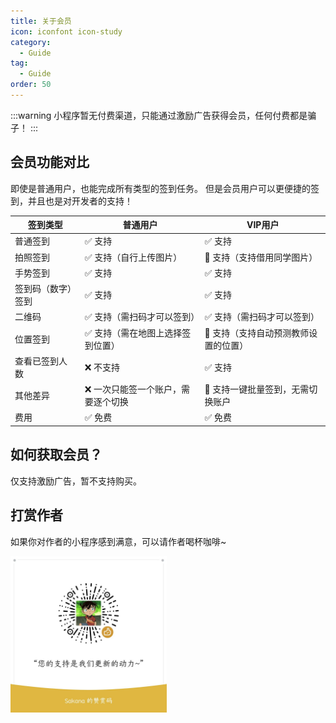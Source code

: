 ```yaml
---
title: 关于会员
icon: iconfont icon-study
category:
  - Guide
tag:
  - Guide
order: 50
---
```


:::warning
小程序暂无付费渠道，只能通过激励广告获得会员，任何付费都是骗子！
:::

## 会员功能对比

即使是普通用户，也能完成所有类型的签到任务。
但是会员用户可以更便捷的签到，并且也是对开发者的支持！

| 签到类型           | 普通用户                           | VIP用户                              |
| ------------------ | ---------------------------------- | ------------------------------------ |
| 普通签到           | ✅ 支持                             | ✅ 支持                               |
| 拍照签到           | ✅ 支持（自行上传图片）             | 🎉 支持（支持借用同学图片）           |
| 手势签到           | ✅ 支持                             | ✅ 支持                               |
| 签到码（数字）签到 | ✅ 支持                             | ✅ 支持                               |
| 二维码             | ✅ 支持（需扫码才可以签到）         | ✅ 支持（需扫码才可以签到）           |
| 位置签到           | ✅ 支持（需在地图上选择签到位置）   | 🎉 支持（支持自动预测教师设置的位置） |
| 查看已签到人数     | ❌ 不支持                           | ✅ 支持                               |
| 其他差异           | ❌ 一次只能签一个账户，需要逐个切换 | 🎉 支持一键批量签到，无需切换账户     |
| 费用               | ✅ 免费                             | ✅ 免费                               |

## 如何获取会员？

仅支持激励广告，暂不支持购买。

## 打赏作者

如果你对作者的小程序感到满意，可以请作者喝杯咖啡~

<img src="/image/sponsor-qrcode.png" style="width: min(40vw, 250px)" />
